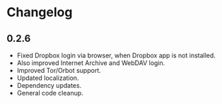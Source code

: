 # Changelog

## 0.2.6

- Fixed Dropbox login via browser, when Dropbox app is not installed.
- Also improved Internet Archive and WebDAV login.
- Improved Tor/Orbot support.
- Updated localization.
- Dependency updates.
- General code cleanup.